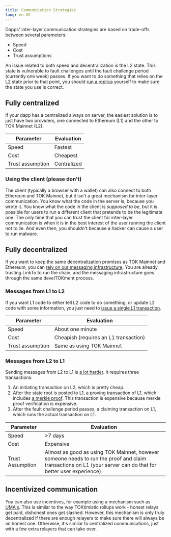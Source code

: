 ```yaml
---
title: Communication Strategies
lang: en-US
---
```


Dapps' inter-layer communication strategies are based on trade-offs between several parameters:

- Speed
- Cost
- Trust assumptions

An issue related to both speed and decentralization is the L2 state.
This state is vulnerable to fault challenges until the fault challenge period (currently one week) passes.
If you want to do something that relies on the L2 state prior to that point, you should [run a replica](../build/run-a-node.md) yourself to make sure the state you use is correct.



## Fully centralized

If your dapp has a centralized always on server, the easiest solution is to just have two providers, one connected to Ethereum (L1) and the other to TOK Mainnet (L2).

| Parameter         | Evaluation |
| - | - |
| Speed             | Fastest
| Cost              | Cheapest
| Trust assumption  | Centralized


### Using the client (please don't)

The client (typically a browser with a wallet) can also connect to both Ethereum and TOK Mainnet, but it isn't a great mechanism for inter-layer communication.
You know what the code in the server is, because you wrote it.
You know what the code in the client is *supposed to be*, but it is possible for users to run a different client that pretends to be the legitimate one. 
The only time that you can trust the client for inter-layer communication is when it is in the best interest of the user running the client not to lie.
And even then, you shouldn't because a hacker can cause a user to run malware.


## Fully decentralized

If you want to keep the same decentralization promises as TOK Mainnet and Ethereum, you can [rely on our messaging infrastructure](messaging.md).
You are already trusting LinkTo to run the chain, and the messaging infrastructure goes through the same develTOKment process.

### Messages from L1 to L2

If you want L1 code to either tell L2 code to do something, or update L2 code with some information, you just need to [issue a single L1 transaction](messaging.md#for-ethereum-l1-to-TOK-mainnet-l2-transactions).

| Parameter         | Evaluation |
| - | - |
| Speed             | About one minute
| Cost              | Cheapish (requires an L1 transaction)
| Trust assumption  | Same as using TOK Mainnet

### Messages from L2 to L1

Sending messages from L2 to L1 is [a lot harder](messaging.md#for-TOK-mainnet-l2-to-ethereum-l1-transactions). 
It requires three transactions:

1. An initiating transaction on L2, which is pretty cheap.
1. After the state root is posted to L1, a proving transaction of L1, which includes [a merkle proof](https://medium.com/crypto-0-nite/merkle-proofs-explained-6dd429623dc5). 
   This transaction is expensive because merkle proof verification is expensive.
1. After the fault challenge period passes, a claiming transaction on L1, which runs the actual transaction on L1.

| Parameter         | Evaluation |
| - | - |
| Speed             | >7 days 
| Cost              | Expensive
| Trust Assumption  | Almost as good as using TOK Mainnet, however someone needs to run the proof and claim transactions on L1 (your server can do that for better user experience)


## Incentivized communication

You can also use incentives, for example using a mechanism such as [UMA's](../../useful-tools/oracles/#universal-market-access-uma).
This is similar to the way TOKtimistic rollups work - honest relays get paid, dishonest ones get slashed.
However,  this mechanism is only truly decentralized if there are enough relayers to make sure there will always be an honest one.
Otherwise, it's similar to centralized communications, just with a few extra relayers that can take over.
